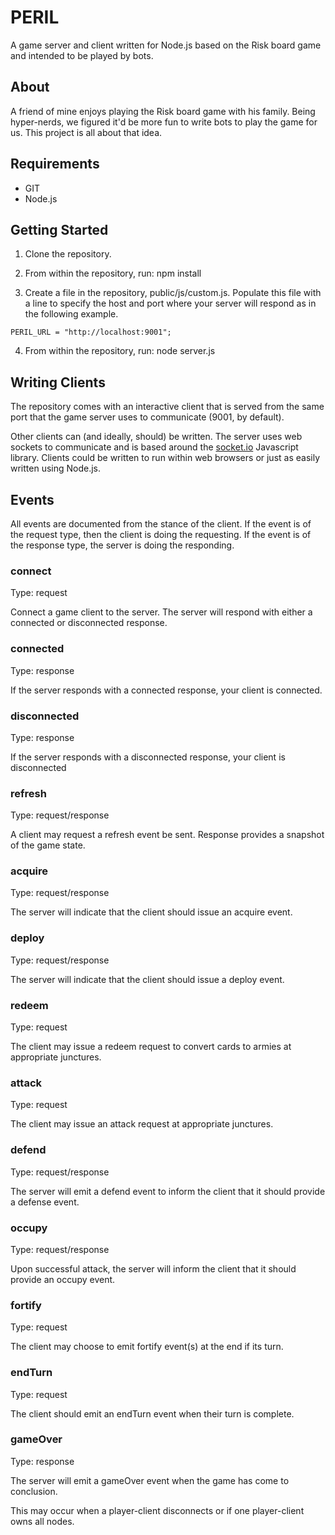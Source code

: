 # PERIL

A game server and client written for Node.js based on the Risk board
game and intended to be played by bots.



## About

A friend of mine enjoys playing the Risk board game with his family.
Being hyper-nerds, we figured it'd be more fun to write bots to play
the game for us.  This project is all about that idea.



## Requirements

- GIT
- Node.js



## Getting Started

1. Clone the repository.

2. From within the repository, run: npm install

3. Create a file in the repository, public/js/custom.js.  Populate
this file with a line to specify the host and port where your server
will respond as in the following example.

```
PERIL_URL = "http://localhost:9001";
```

4. From within the repository, run: node server.js



## Writing Clients

The repository comes with an interactive client that is served from
the same port that the game server uses to communicate (9001, by
default).

Other clients can (and ideally, should) be written.  The server uses
web sockets to communicate and is based around the
[socket.io](http://socket.io) Javascript library.  Clients could be
written to run within web browsers or just as easily written using
Node.js.



## Events

All events are documented from the stance of the client.  If the event
is of the request type, then the client is doing the requesting.  If
the event is of the response type, the server is doing the responding.


### connect
Type: request

Connect a game client to the server.  The server will respond with
either a connected or disconnected response.


### connected
Type: response

If the server responds with a connected response, your client is
connected.


### disconnected
Type: response

If the server responds with a disconnected response, your client is
disconnected


### refresh
Type: request/response

A client may request a refresh event be sent.  Response provides a
snapshot of the game state.


### acquire
Type: request/response

The server will indicate that the client should issue an acquire
event.


### deploy
Type: request/response

The server will indicate that the client should issue a deploy event.


### redeem
Type: request

The client may issue a redeem request to convert cards to armies at
appropriate junctures.


### attack
Type: request

The client may issue an attack request at appropriate junctures.


### defend
Type: request/response

The server will emit a defend event to inform the client that it
should provide a defense event.


### occupy
Type: request/response

Upon successful attack, the server will inform the client that it
should provide an occupy event.


### fortify
Type: request

The client may choose to emit fortify event(s) at the end if its turn.


### endTurn
Type: request

The client should emit an endTurn event when their turn is complete.


### gameOver
Type: response

The server will emit a gameOver event when the game has come to
conclusion.

This may occur when a player-client disconnects or if one
player-client owns all nodes.

